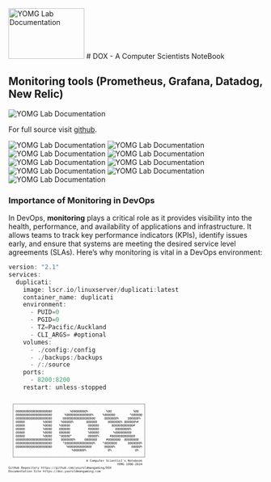 <img src="../dox.png" width="150" height="100" alt="YOMG Lab Documentation">
# DOX - A Computer Scientists NoteBook

## Monitoring tools (Prometheus, Grafana, Datadog, New Relic)
<img src="../image_2024-10-19_071815187.png" alt="YOMG Lab Documentation">

For full source visit [github](https://github.com/youroldmangaming/Grafana-Telegraf-Prometheus-Promtail.git).

<img src="../du0.png" alt="YOMG Lab Documentation">
<img src="../du1.png" alt="YOMG Lab Documentation">
<img src="../du2.png" alt="YOMG Lab Documentation">
<img src="../du4.png" alt="YOMG Lab Documentation">
<img src="../du5.png" alt="YOMG Lab Documentation">
<img src="../du6.png" alt="YOMG Lab Documentation">
<img src="../du7.png" alt="YOMG Lab Documentation">
<img src="../du8.png" alt="YOMG Lab Documentation">
<img src="../du9.png" alt="YOMG Lab Documentation">


### Importance of Monitoring in DevOps

In DevOps, **monitoring** plays a critical role as it provides visibility into the health, performance, and availability of applications and infrastructure. It allows teams to track key performance indicators (KPIs), identify issues early, and ensure that systems are meeting the desired service level agreements (SLAs). Here’s why monitoring is vital in a DevOps environment:

```c
version: "2.1"
services:
  duplicati:
    image: lscr.io/linuxserver/duplicati:latest
    container_name: duplicati
    environment:
      - PUID=0
      - PGID=0
      - TZ=Pacific/Auckland
      - CLI_ARGS= #optional
    volumes:
      - ./config:/config
      - ./backups:/backups
      - /:/source
    ports:
      - 8200:8200
    restart: unless-stopped
```


<div style="font-size: 50%;">
  <pre><code>
  ┌────────────────────────────────────────────────────────────────────────┐   
  │                                                                        │   
  │ @@@@@@@@@@@@@@@@@@@@          %@@@@@@@@%          %@@            %@@   │   
  │ @@@@@@@@@@@@@@@@@@@@       %@@@@@@@@@@@@@@%     %@@@@@@        *@@@@@@ │   
  │ @@@@@@@@@@@@@@@@@@@@      @@@@@@@@@@@@@@@@@@     @@@@@@@%     @@@@@@%  │   
  │ @@@@@          %@@@@     %@@@@@%       @@@@@@      @@@@@@@% @@@@@@%#   │   
  │ @@@@@          %@@@@    %@@@@@          @@@@@@       @@@@@@@@@@@@#     │   
  │ @@@@@          %@@@@    @@@@@@          #@@@@@         @@@@@@@@%       │   
  │ @@@@@          %@@@@    @@@@@@          %@@@@@        %@@@@@@@@@       │   
  │ @@@@@          %@@@@    *@@@@@*         @@@@@%      #@@@@@@@@@@@@@     │   
  │ @@@@@@@@@@@@@@@@@@@@     @@@@@@@%     @@@@@@@     #@@@@@@@  @@@@@@@@   │   
  │ @@@@@@@@@@@@@@@@@@@@      *@@@@@@@@@@@@@@@@%    *@@@@@@@      @@@@@@@% │   
  │ @@@@@@@@@@@@@@@@@@@@        %@@@@@@@@@@@@@       @@@@@%         @@@@@% │   
  │                                %@@@@@@%            @%             @%   │   
  │                                                                        │   
  └────────────────────────────────────────────────────────────────────────┘
                                           A Computer Scientist's Notebook
                                                            Y0MG 1990-2024
GitHub Repository https://github.com/youroldmangaming/DOX
Documentation Site https://dox.youroldmangaming.com
  </code></pre>
</div>


